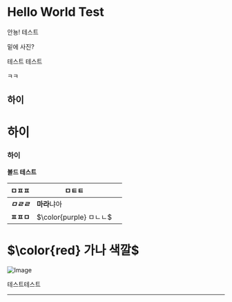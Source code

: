# Hello World Test

안뇽! 테스트

밑에 사진?

테스트 테스트 

ㅋㅋ

## 하이

# 하이

### 하이

**볼드 테스트**

| ㅁㅍㅍ | ㅁㅌㅌ |   |
| --- | --- | --- |
| ***ㅁㄹㄹ*** | **마라**냐아 |   |
| **ㅍㅍㅁ** | <span>$\color{purple} ㅁㄴㄴ$</span> |   |

# <span>$\color{red} 가나 색깔$</span>

![Image](https://prod-files-secure.s3.us-west-2.amazonaws.com/e6db513d-ec54-40ff-aa74-2487b0bcfe15/e3c80383-cacd-417b-9b44-5d63ef4f796c/%E1%84%89%E1%85%B3%E1%84%8F%E1%85%B3%E1%84%85%E1%85%B5%E1%86%AB%E1%84%89%E1%85%A3%E1%86%BA_2025-03-10_21.58.46.png?X-Amz-Algorithm=AWS4-HMAC-SHA256&X-Amz-Content-Sha256=UNSIGNED-PAYLOAD&X-Amz-Credential=ASIAZI2LB4664ADZNG4Q%2F20250316%2Fus-west-2%2Fs3%2Faws4_request&X-Amz-Date=20250316T122200Z&X-Amz-Expires=3600&X-Amz-Security-Token=IQoJb3JpZ2luX2VjENP%2F%2F%2F%2F%2F%2F%2F%2F%2F%2FwEaCXVzLXdlc3QtMiJIMEYCIQCIhYdJSwV%2F78oMWdNDbdv6M0hL%2Beh5WpVHsBzV73iiqAIhAMHRQNHPJ%2BW6upeZ67ETpo9coQsSHyXOCwzoWDIglJMOKv8DCCwQABoMNjM3NDIzMTgzODA1IgxzPLdqt0MQTd6H%2F84q3APQlYgeJUwJpuKuNmyBvfDWMMkNypPxnef0%2ByP0y%2FBCnSiVD4wcngUUj1%2FfmMH6%2F8GLVX45YIZJ4khDkI6oHeAelGNhbAnt63%2BOWxaJNKrGheGp8TRqzu0PW1w8kxdh7ssCcMe%2B19GcEOipcmoUMh4c%2F3tAJnQyRPOpFcmfz4kpMwARPLQhQz%2BnynKB6CptwKBkaA7jfG8BXHTprgP0guNOecbFD0RaAlQam8GI8ImoI51lYteY2ruwWlO0tLA%2F6mkBmCWR3GECQFSJePmE%2B6lUjI%2FmlSEWnEzQUVRY1WwfruliqCNtxNZS0nXJ62SM3Jvkm6Mh8z7imik64ZjLzFEaEezpNKrQR4Bf7nKn0Np2loFPm9RE71MzdMFYTvfIRA1CTtIqEBIHZ7a1BPog8AIwwln696as0jGOVt3VabAZi4DEa1WHSQpaXKdhfqZMgtaYPWEQ88uYCuxJcdVau1%2B4llaKpjcNKbBwlisWsV6H8keUf0giAzTSz3nMoe8c7k3KTlnTQGQ7IcN1nGkCZ%2B3NDz92odYTLPu8dcNisCJXH%2BTTcLT4ONiTzuZMjEPsytRgHkmp6iwohl0ZTcTvIzFLEmcPBHWD4Bhp5iw28Eek1BTAyg50w%2BfS4nLHjDDn2Nq%2BBjqkAbDjXOHeUNujUZ%2FPoO6dXTjxlmMjxW0fGRbAD0ARXuQOnsV4SbRZXG9wGs8dJcrZi9WRojBTczXdWMzViJr%2Bfz44eXRdZtkcz8TRwf77XbsRE0L6Zvg2kd5aElfrZJ4%2BHTVIrE7GRZM0o8t5JnShbHsusR2oY6Kqmv2S%2F9rjHPvJlh3GhYYLBdHJEv4CwQTcTM1FdgcDcc2FnYDCOYFA4IMgvtoe&X-Amz-Signature=449ac9f812ba53314db3c2627d1d4b0921d6ee96cd3e44354ed13b8b55a13046&X-Amz-SignedHeaders=host&x-id=GetObject)

테스트테스트



---

